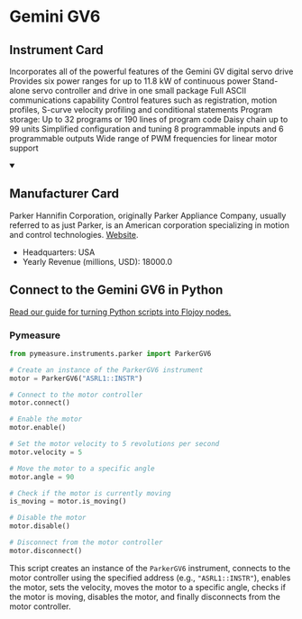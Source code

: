 
# Gemini GV6

## Instrument Card

Incorporates all of the powerful features of the Gemini GV digital servo drive
Provides six power ranges for up to 11.8 kW of continuous power
Stand-alone servo controller and drive in one small package
Full ASCII communications capability
Control features such as registration, motion profiles, S-curve velocity profiling and conditional statements
Program storage: Up to 32 programs or 190 lines of program code
Daisy chain up to 99 units
Simplified configuration and tuning
8 programmable inputs and 6 programmable outputs
Wide range of PWM frequencies for linear motor support

<details open>
<summary><h2>Manufacturer Card</h2></summary>
Parker Hannifin Corporation, originally Parker Appliance Company, usually referred to as just Parker, is an American corporation specializing in motion and control technologies. <a href=https://www.parker.com/us/en/home.html>Website</a>.

<ul>
  <li>Headquarters: USA</li>
  <li>Yearly Revenue (millions, USD): 18000.0</li>
</ul>
</details>

## Connect to the Gemini GV6 in Python

[Read our guide for turning Python scripts into Flojoy nodes.](https://docs.flojoy.ai/custom-nodes/creating-custom-node/)


### Pymeasure


```python
from pymeasure.instruments.parker import ParkerGV6

# Create an instance of the ParkerGV6 instrument
motor = ParkerGV6("ASRL1::INSTR")

# Connect to the motor controller
motor.connect()

# Enable the motor
motor.enable()

# Set the motor velocity to 5 revolutions per second
motor.velocity = 5

# Move the motor to a specific angle
motor.angle = 90

# Check if the motor is currently moving
is_moving = motor.is_moving()

# Disable the motor
motor.disable()

# Disconnect from the motor controller
motor.disconnect()
```

This script creates an instance of the `ParkerGV6` instrument, connects to the motor controller using the specified address (e.g., `"ASRL1::INSTR"`), enables the motor, sets the velocity, moves the motor to a specific angle, checks if the motor is moving, disables the motor, and finally disconnects from the motor controller.

